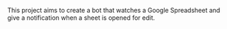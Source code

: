 This project aims to create a bot that watches a Google Spreadsheet and give a notification when a sheet is opened for edit.
